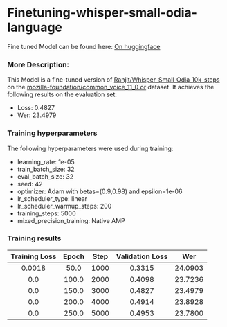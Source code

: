 # Finetuning-whisper-small-odia-language

Fine tuned Model can be found here: [On huggingface](https://huggingface.co/Ranjit/Whisper_Small_Odia_CV_11.0_5k_steps/)

### More Description: 

This Model is a fine-tuned version of [Ranjit/Whisper_Small_Odia_10k_steps](https://huggingface.co/Ranjit/Whisper_Small_Odia_10k_steps) on the [mozilla-foundation/common_voice_11_0 or](https://huggingface.co/datasets/mozilla-foundation/common_voice_11_0) dataset.
It achieves the following results on the evaluation set:
- Loss: 0.4827
- Wer: 23.4979

### Training hyperparameters

The following hyperparameters were used during training:
- learning_rate: 1e-05
- train_batch_size: 32
- eval_batch_size: 32
- seed: 42
- optimizer: Adam with betas=(0.9,0.98) and epsilon=1e-06
- lr_scheduler_type: linear
- lr_scheduler_warmup_steps: 200
- training_steps: 5000
- mixed_precision_training: Native AMP

### Training results

| Training Loss | Epoch | Step | Validation Loss | Wer     |
|:-------------:|:-----:|:----:|:---------------:|:-------:|
| 0.0018        | 50.0  | 1000 | 0.3315          | 24.0903 |
| 0.0           | 100.0 | 2000 | 0.4098          | 23.7236 |
| 0.0           | 150.0 | 3000 | 0.4827          | 23.4979 |
| 0.0           | 200.0 | 4000 | 0.4914          | 23.8928 |
| 0.0           | 250.0 | 5000 | 0.4953          | 23.7800 |
